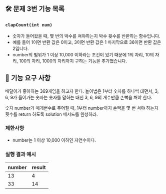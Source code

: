 ## 🛠️ 문제 3번 기능 목록

### `clapCount(int num)`

- 숫자가 들어왔을 때, 몇 번의 박수를 쳐야하는지 박수 횟수를 반환하는 함수입니다.
- 예를 들어 1이면 반환 값은 0이고, 3이면 반환 값은 1 마지막으로 36이면 반환 값은 2입니다.
- number의 범위가 1 이상 10,000 이하라는 조건이 있기 때문에 1의 자리, 10의 자리, 100의 자리, 1000의 자리까지 구하는 기능을 추가했습니다.

## 🚀 기능 요구 사항

배달이가 좋아하는 369게임을 하고자 한다. 놀이법은 1부터 숫자를 하나씩 대면서, 3, 6, 9가 들어가는 숫자는 숫자를 말하는 대신 3, 6, 9의 개수만큼 손뼉을 쳐야 한다.

숫자 number가 매개변수로 주어질 때, 1부터 number까지 손뼉을 몇 번 쳐야 하는지 횟수를 return 하도록 solution 메서드를 완성하라.

### 제한사항

- number는 1 이상 10,000 이하인 자연수이다.

### 실행 결과 예시

| number | result |
| --- | --- |
| 13 | 4 |
| 33 | 14 |
